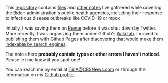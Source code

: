 This [repository](https://github.com/tinalexander/notes-by-alexander-tin) contains [files](https://github.com/tinalexander/notes/tree/main/attachments) and [other notes](https://github.com/tinalexander/notes/tree/main/pages) I've gathered while covering the Biden administration's public health agencies, including their response to infectious disease outbreaks like COVID-19 or mpox. 

Initially, I was saving them on [Revue](https://help.twitter.com/en/using-twitter/revue) before it was shut down by Twitter. More recently, I was organizing them under Github's [Wiki tab](https://github.com/tinalexander/notes/wiki). I moved to publishing them with Github Pages after discovering that would make them [indexable by search engines](https://docs.github.com/en/communities/documenting-your-project-with-wikis/about-wikis#:~:text=Note%3A%20Search,a%20public%20repository.).

The notes here **probably contain typos or other errors I haven't noticed**. Please let me know if you spot one!

You can reach me by email at [TinA@CBSNews.com](mailto:TinA@CBSNews.com) or through the information on my [Github profile](https://github.com/tinalexander). 
